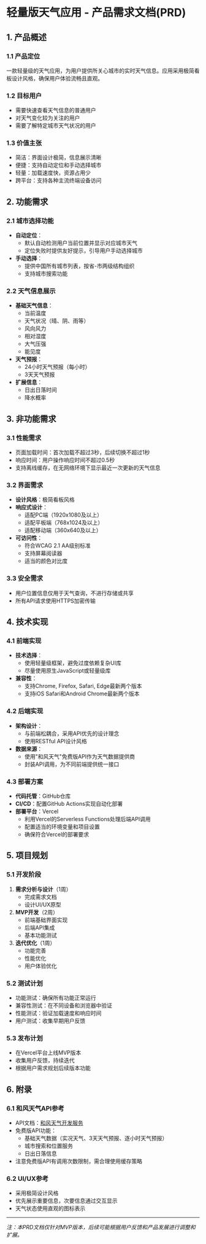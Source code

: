 # 轻量版天气应用 - 产品需求文档(PRD)

## 1. 产品概述

### 1.1 产品定位
一款轻量级的天气应用，为用户提供所关心城市的实时天气信息。应用采用极简看板设计风格，确保用户体验流畅且直观。

### 1.2 目标用户
- 需要快速查看天气信息的普通用户
- 对天气变化较为关注的用户
- 需要了解特定城市天气状况的用户

### 1.3 价值主张
- 简洁：界面设计极简，信息展示清晰
- 便捷：支持自动定位和手动选择城市
- 轻量：加载速度快，资源占用少
- 跨平台：支持各种主流终端设备访问

## 2. 功能需求

### 2.1 城市选择功能
- **自动定位**：
  - 默认自动检测用户当前位置并显示对应城市天气
  - 定位失败时提供友好提示，引导用户手动选择城市
- **手动选择**：
  - 提供中国所有城市列表，按省-市两级结构组织
  - 支持城市搜索功能

### 2.2 天气信息展示
- **基础天气信息**：
  - 当前温度
  - 天气状况（晴、阴、雨等）
  - 风向风力
  - 相对湿度
  - 大气压强
  - 能见度
- **天气预报**：
  - 24小时天气预报（每小时）
  - 3天天气预报
- **扩展信息**：
  - 日出日落时间
  - 降水概率

## 3. 非功能需求

### 3.1 性能需求
- 页面加载时间：首次加载不超过3秒，后续切换不超过1秒
- 响应时间：用户操作响应时间不超过0.5秒
- 支持离线缓存，在无网络环境下显示最近一次更新的天气信息

### 3.2 界面需求
- **设计风格**：极简看板风格
- **响应式设计**：
  - 适配PC端（1920x1080及以上）
  - 适配平板端（768x1024及以上）
  - 适配移动端（360x640及以上）
- **可访问性**：
  - 符合WCAG 2.1 AA级别标准
  - 支持屏幕阅读器
  - 适当的颜色对比度

### 3.3 安全需求
- 用户位置信息仅用于天气查询，不进行存储或共享
- 所有API请求使用HTTPS加密传输

## 4. 技术实现

### 4.1 前端实现
- **技术选择**：
  - 使用轻量级框架，避免过度依赖复杂UI库
  - 尽量使用原生JavaScript或轻量级库
- **兼容性**：
  - 支持Chrome, Firefox, Safari, Edge最新两个版本
  - 支持iOS Safari和Android Chrome最新两个版本

### 4.2 后端实现
- **架构设计**：
  - 与前端松耦合，采用API优先的设计理念
  - 使用RESTful API设计风格
- **数据来源**：
  - 使用"和风天气"免费版API作为天气数据提供商
  - 封装API调用，为不同前端提供统一接口

### 4.3 部署方案
- **代码托管**：GitHub仓库
- **CI/CD**：配置GitHub Actions实现自动化部署
- **部署平台**：Vercel
  - 利用Vercel的Serverless Functions处理后端API调用
  - 配置适当的环境变量和项目设置
  - 确保符合Vercel的部署要求

## 5. 项目规划

### 5.1 开发阶段
1. **需求分析与设计**（1周）
   - 完成需求文档
   - 设计UI/UX原型
2. **MVP开发**（2周）
   - 前端基础界面实现
   - 后端API集成
   - 基本功能测试
3. **迭代优化**（1周）
   - 功能完善
   - 性能优化
   - 用户体验优化

### 5.2 测试计划
- 功能测试：确保所有功能正常运行
- 兼容性测试：在不同设备和浏览器中验证
- 性能测试：验证加载速度和响应时间
- 用户测试：收集早期用户反馈

### 5.3 发布计划
- 在Vercel平台上线MVP版本
- 收集用户反馈，持续迭代
- 根据用户需求规划后续版本功能

## 6. 附录

### 6.1 和风天气API参考
- API文档：[和风天气开发服务](https://dev.qweather.com/)
- 免费版API功能：
  - 基础天气数据（实况天气、3天天气预报、逐小时天气预报）
  - 城市搜索和位置服务
  - 日出日落信息
- 注意免费版API有调用次数限制，需合理使用缓存策略

### 6.2 UI/UX参考
- 采用极简设计风格
- 优先展示重要信息，次要信息通过交互显示
- 天气状态使用直观的图标表示

---

*注：本PRD文档仅针对MVP版本，后续可能根据用户反馈和产品发展进行调整和扩展。* 